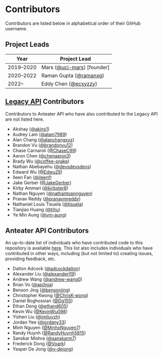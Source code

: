 # Contributors

Contributors are listed below in alphabetical order of their GitHub username.

## Project Leads

| Year      | Project Lead                                                |
| --------- | ----------------------------------------------------------- |
| 2019–2020 | Mars ([@uci-mars](https://github.com/uci-mars)) \[founder\] |
| 2020–2022 | Raman Gupta ([@ramanxg](https://github.com/ramanxg))        |
| 2022–     | Eddy Chen ([@ecxyzzy](https://github.com/ecxyzzy))          |

## [Legacy API](https://github.com/icssc/peterportal-public-api) Contributors

Contributors to Anteater API who have also contributed to the Legacy API are not listed here.

- Akshay ([@akins1](https://github.com/akins1))
- Audrey Lam ([@alam7989](https://github.com/alam7989))
- Alan Chang ([@alanchangxyz](https://github.com/alanchangxyz))
- Brandon Vu ([@brandonvu12](https://github.com/brandonvu12))
- Chase Carnaroli ([@ChaseC99](https://github.com/ChaseC99))
- Aaron Chen ([@chenaaron3](https://github.com/chenaaron3))
- Brady Wu ([@coffee-snake](https://github.com/coffee-snake))
- Nathan Abebayehu ([@devsdevsdevs](https://github.com/devsdevsdevs))
- Edward Wu ([@Edwu29](https://github.com/Edwu29))
- Ileen Fan ([@ileenf](https://github.com/ileenf))
- Jake Gerber ([@JakeGerber](https://github.com/JakeGerber))
- Kirby Ammari ([@kirbster6](https://github.com/kirbster6))
- Nathan Nguyen ([@nathantoannguyen](https://github.com/nathantoannguyen))
- Pranav Reddy ([@pranavmreddy](https://github.com/pranavmreddy))
- Nathaniel Louis Tisuela ([@tisuela](https://github.com/tisuela))
- Tianjiao Huang ([@tjhu](https://github.com/tjhu))
- Ye Min Aung ([@ym-aung](https://github.com/ym-aung))

## Anteater API Contributors

An up-to-date list of individuals who have contributed code to this repository is available [here](https://github.com/icssc/peterportal-api-next/graphs/contributors). This list also includes individuals who have contributed in other ways, including (but not limited to) creating issues, providing feedback, etc.

- Dalton Adcock ([@adcockdalton](https://github.com/adcockdalton))
- Alexander Liu ([@alexanderl19](https://github.com/alexanderl19))
- Andrew Wang ([@andrew-wang0](https://github.com/andrew-wang0))
- Brian Vo ([@ap0nia](https://github.com/ap0nia))
- Benson Jing ([@bensonjing](https://github.com/bensonjing))
- Christopher Kwong ([@ChrisK-wong](https://github.com/ChrisK-wong))
- Daniel Boghossian ([@Dg155](https://github.com/Dg155))
- Ethan Deng ([@ethand605](https://github.com/ethand605))
- Kevin Wu ([@KevinWu098](https://github.com/KevinWu098))
- Yizhen Liu ([@imliuyzh](https://github.com/imliuyzh))
- Jordan Yee ([@jordany33](https://github.com/jordany33))
- Minh Nguyen ([@MinhxNguyen7](https://github.com/MinhxNguyen7))
- Randy Huynh ([@RandyHuynh5815](https://github.com/RandyHuynh5815))
- Sanskar Mishra ([@sanskarm7](https://github.com/sanskarm7))
- Frederick Dong ([@Voark](https://github.com/Voark))
- Yasper De Jong ([@y-dejong](https://github.com/y-dejong))
